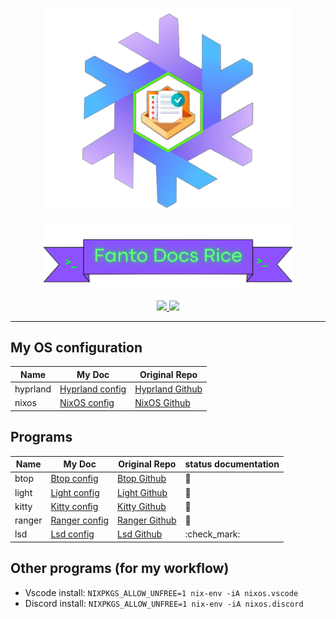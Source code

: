 <p align="center">
  <img src="images/NixOS-FantoDocs-Logo.png" width="400">
</p>

<p align="center">
  <img src="images/Banner-FantoDocs.png" width="400">
<p>

<p align="center">
  <a href="https://nixos.org/">
    <img src="https://img.shields.io/badge/NixOS-25.03-informational.svg?style=flat&logo=nixos&logoColor=CAD3F5&colorA=24273A&colorB=8AADF4">
  </a>
  <a href="https://hyprland.org/">
    <img src="https://img.shields.io/static/v1?label=Hyprland&message=latest&style=flat&logo=hyprland&colorA=24273A&colorB=9400D3&logoColor=CAD3F5"/>
  </a> 
</p>

---

## My OS configuration

|Name|My Doc|Original Repo
|---|---|---|
hyprland|[Hyprland config](https://github.com/F4NT0/FantoDocs_Rice/blob/main/.config/hypr/hyprland.conf)|[Hyprland Github](https://github.com/hyprwm/Hyprland)
nixos|[NixOS config](https://github.com/F4NT0/FantoDocs_Rice/blob/main/etc/nixos/configuration.nix)|[NixOS Github](https://github.com/NixOS/nixpkgs)

## Programs

|Name|My Doc|Original Repo|status documentation
|---|---|---|---|
btop|[Btop config](.config/btop/README.md)|[Btop Github](https://github.com/aristocratos/btop)|:construction:
light|[Light config](base/light/README.md)|[Light Github](http://haikarainen.github.io/light/)|:construction:
kitty|[Kitty config](.config/kitty/README.md)|[Kitty Github](https://github.com/kovidgoyal/kitty)|:construction:
ranger|[Ranger config](.config/ranger/README.md)|[Ranger Github](https://github.com/ranger/ranger)|:construction:
lsd|[Lsd config](base/light/README.md)|[Lsd Github](https://github.com/lsd-rs/lsd)|:check_mark:


## Other programs (for my workflow)

- Vscode install: `NIXPKGS_ALLOW_UNFREE=1 nix-env -iA nixos.vscode`
- Discord install: `NIXPKGS_ALLOW_UNFREE=1 nix-env -iA nixos.discord`
